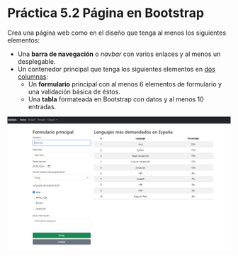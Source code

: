 # Práctica 5.2 Página en Bootstrap

Crea una página web como en el diseño que tenga al menos los siguientes elementos:
-   Una **barra de navegación** o *navbar* con varios enlaces y al menos un desplegable.
-   Un contenedor principal que tenga los siguientes elementos en <u>dos columnas</u>:
    -   Un **formulario** principal con al menos 6 elementos de formulario y una validación básica de éstos.
    -   Una **tabla** formateada en Bootstrap con datos y al menos 10 entradas.

![](media/9e619c7221b7ff3c464c086da7136b3b.png)
